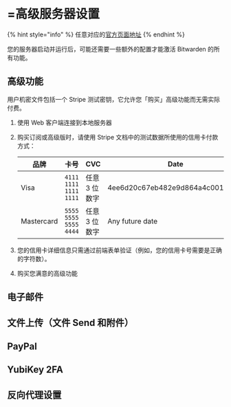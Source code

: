 # =高级服务器设置

{% hint style="info" %}
任意对应的[官方页面地址](https://contributing.bitwarden.com/getting-started/server/advanced-setup)
{% endhint %}

您的服务器启动并运行后，可能还需要一些额外的配置才能激活 Bitwarden 的所有功能。

## 高级功能​ <a href="#premium-features" id="premium-features"></a>

用户机密文件包括一个 Stripe 测试密钥，它允许您「购买」高级功能而无需实际付费。

1. 使用 Web 客户端连接到本地服务器
2.  购买订阅或高级版时，请使用 Stripe 文档中的测试数据所使用的信用卡付款方式：

    | 品牌         | 卡号                    | CVC      | Date                             |
    | ---------- | --------------------- | -------- | -------------------------------- |
    | Visa       | `4111 1111 1111 1111` | 任意 3 位数字 | 4ee6d20c67eb482e9d864a4c001f52c7 |
    | Mastercard | `5555 5555 5555 4444` | 任意 3 位数字 | Any future date                  |
3. 您的信用卡详细信息只需通过前端表单验证（例如，您的信用卡号需要是正确的字符数）。
4. 购买您满意的高级功能

## 电子邮件​ <a href="#emails" id="emails"></a>

## 文件上传（文件 Send 和附件） <a href="#file-uploads-file-sends-and-attachments" id="file-uploads-file-sends-and-attachments"></a>

## PayPal <a href="#paypal" id="paypal"></a>

## YubiKey 2FA <a href="#yubikey-2fa" id="yubikey-2fa"></a>

## 反向代理设置​ <a href="#reverse-proxy-setup" id="reverse-proxy-setup"></a>
